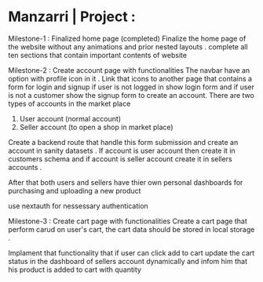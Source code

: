 # Manzarri | Project :
Milestone-1 : Finalized home page (completed) 
Finalize the home page of the website without any animations and prior nested layouts . complete all ten sections that contain important contents of website 

Milestone-2 : Create account page with functionalities
The navbar have an option with profile icon in it . Link that icons to another page that contains a form for login and signup if user is not logged in show login form and if user is not a customer show the signup form to create an account. There are two types of accounts in the market place 

1. User account (normal account)
2. Seller account (to open a shop in market place)

Create a backend route that handle this form submission and create an account in sanity datasets . If account is user account then create it in customers schema and if account is seller account create it in sellers accounts .

After that both users and sellers have thier own personal dashboards for purchasing and uploading a new product

use nextauth for nessessary authentication

Milestone-3 : Create cart page with functionalities 
Create a cart page that perform carud on user's cart, the cart data should be stored in local storage .

Implament that functionality that if user can click add to cart update the cart status in the dashboard of sellers account dynamically and infom him that his product is added to cart with quantity 
